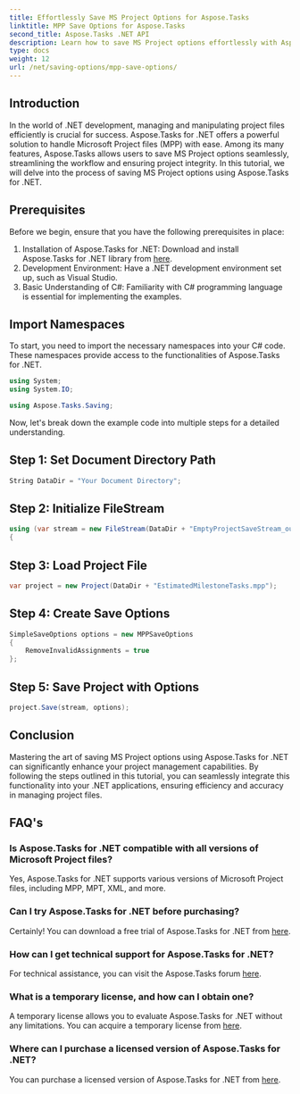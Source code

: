 ```yaml
---
title: Effortlessly Save MS Project Options for Aspose.Tasks
linktitle: MPP Save Options for Aspose.Tasks
second_title: Aspose.Tasks .NET API
description: Learn how to save MS Project options effortlessly with Aspose.Tasks for .NET. Boost your project management efficiency.
type: docs
weight: 12
url: /net/saving-options/mpp-save-options/
---
```

## Introduction
In the world of .NET development, managing and manipulating project files efficiently is crucial for success. Aspose.Tasks for .NET offers a powerful solution to handle Microsoft Project files (MPP) with ease. Among its many features, Aspose.Tasks allows users to save MS Project options seamlessly, streamlining the workflow and ensuring project integrity. In this tutorial, we will delve into the process of saving MS Project options using Aspose.Tasks for .NET.
## Prerequisites
Before we begin, ensure that you have the following prerequisites in place:
1. Installation of Aspose.Tasks for .NET: Download and install Aspose.Tasks for .NET library from [here](https://releases.aspose.com/tasks/net/).
2. Development Environment: Have a .NET development environment set up, such as Visual Studio.
3. Basic Understanding of C#: Familiarity with C# programming language is essential for implementing the examples.

## Import Namespaces
To start, you need to import the necessary namespaces into your C# code. These namespaces provide access to the functionalities of Aspose.Tasks for .NET.

```csharp
using System;
using System.IO;

using Aspose.Tasks.Saving;
```

Now, let's break down the example code into multiple steps for a detailed understanding.
## Step 1: Set Document Directory Path
```csharp
String DataDir = "Your Document Directory";
```
## Step 2: Initialize FileStream
```csharp
using (var stream = new FileStream(DataDir + "EmptyProjectSaveStream_out.xml", FileMode.Create, FileAccess.Write))
{
```
## Step 3: Load Project File
```csharp
var project = new Project(DataDir + "EstimatedMilestoneTasks.mpp");
```
## Step 4: Create Save Options
```csharp
SimpleSaveOptions options = new MPPSaveOptions
{
	RemoveInvalidAssignments = true
};
```
## Step 5: Save Project with Options
```csharp
project.Save(stream, options);
```

## Conclusion
Mastering the art of saving MS Project options using Aspose.Tasks for .NET can significantly enhance your project management capabilities. By following the steps outlined in this tutorial, you can seamlessly integrate this functionality into your .NET applications, ensuring efficiency and accuracy in managing project files.

## FAQ's
### Is Aspose.Tasks for .NET compatible with all versions of Microsoft Project files?
Yes, Aspose.Tasks for .NET supports various versions of Microsoft Project files, including MPP, MPT, XML, and more.
### Can I try Aspose.Tasks for .NET before purchasing?
Certainly! You can download a free trial of Aspose.Tasks for .NET from [here](https://releases.aspose.com/).
### How can I get technical support for Aspose.Tasks for .NET?
For technical assistance, you can visit the Aspose.Tasks forum [here](https://forum.aspose.com/c/tasks/15).
### What is a temporary license, and how can I obtain one?
A temporary license allows you to evaluate Aspose.Tasks for .NET without any limitations. You can acquire a temporary license from [here](https://purchase.aspose.com/temporary-license/).
### Where can I purchase a licensed version of Aspose.Tasks for .NET?
You can purchase a licensed version of Aspose.Tasks for .NET from [here](https://purchase.aspose.com/buy).

